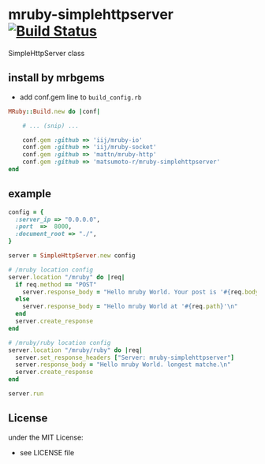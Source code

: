 # mruby-simplehttpserver   [![Build Status](https://travis-ci.org/matsumoto-r/mruby-simplehttpserver.png?branch=master)](https://travis-ci.org/matsumoto-r/mruby-simplehttpserver)
SimpleHttpServer class
## install by mrbgems 
- add conf.gem line to `build_config.rb` 

```ruby
MRuby::Build.new do |conf|

    # ... (snip) ...

    conf.gem :github => 'iij/mruby-io'
    conf.gem :github => 'iij/mruby-socket'
    conf.gem :github => 'mattn/mruby-http'
    conf.gem :github => 'matsumoto-r/mruby-simplehttpserver'
end
```
## example 
```ruby
config = {
  :server_ip => "0.0.0.0",
  :port  =>  8000,
  :document_root => "./",
}

server = SimpleHttpServer.new config

# /mruby location config
server.location "/mruby" do |req|
  if req.method == "POST"
    server.response_body = "Hello mruby World. Your post is '#{req.body}'\n"
  else
    server.response_body = "Hello mruby World at '#{req.path}'\n"
  end
  server.create_response
end

# /mruby/ruby location config
server.location "/mruby/ruby" do |req|
  server.set_response_headers ["Server: mruby-simplehttpserver"]
  server.response_body = "Hello mruby World. longest matche.\n"
  server.create_response
end

server.run
```

## License
under the MIT License:
- see LICENSE file
